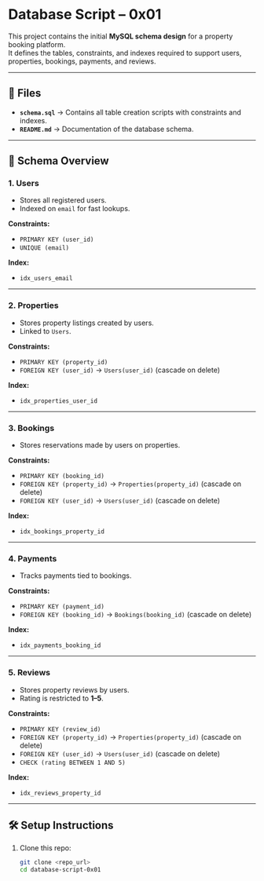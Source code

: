 # Database Script – 0x01

This project contains the initial **MySQL schema design** for a property booking platform.  
It defines the tables, constraints, and indexes required to support users, properties, bookings, payments, and reviews.

---

## 📂 Files
- **`schema.sql`** → Contains all table creation scripts with constraints and indexes.
- **`README.md`** → Documentation of the database schema.

---

## 📑 Schema Overview

### 1. Users
- Stores all registered users.
- Indexed on `email` for fast lookups.

**Constraints:**
- `PRIMARY KEY (user_id)`
- `UNIQUE (email)`

**Index:**
- `idx_users_email`

---

### 2. Properties
- Stores property listings created by users.
- Linked to `Users`.

**Constraints:**
- `PRIMARY KEY (property_id)`
- `FOREIGN KEY (user_id)` → `Users(user_id)` (cascade on delete)

**Index:**
- `idx_properties_user_id`

---

### 3. Bookings
- Stores reservations made by users on properties.

**Constraints:**
- `PRIMARY KEY (booking_id)`
- `FOREIGN KEY (property_id)` → `Properties(property_id)` (cascade on delete)
- `FOREIGN KEY (user_id)` → `Users(user_id)` (cascade on delete)

**Index:**
- `idx_bookings_property_id`

---

### 4. Payments
- Tracks payments tied to bookings.

**Constraints:**
- `PRIMARY KEY (payment_id)`
- `FOREIGN KEY (booking_id)` → `Bookings(booking_id)` (cascade on delete)

**Index:**
- `idx_payments_booking_id`

---

### 5. Reviews
- Stores property reviews by users.
- Rating is restricted to **1–5**.

**Constraints:**
- `PRIMARY KEY (review_id)`
- `FOREIGN KEY (property_id)` → `Properties(property_id)` (cascade on delete)
- `FOREIGN KEY (user_id)` → `Users(user_id)` (cascade on delete)
- `CHECK (rating BETWEEN 1 AND 5)`

**Index:**
- `idx_reviews_property_id`

---

## 🛠 Setup Instructions

1. Clone this repo:
   ```bash
   git clone <repo_url>
   cd database-script-0x01
